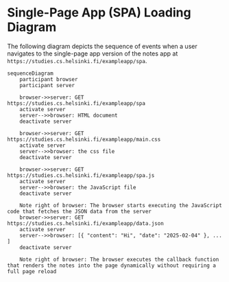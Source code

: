 # Single-Page App (SPA) Loading Diagram

The following diagram depicts the sequence of events when a user navigates to the single-page app version of the notes app at `https://studies.cs.helsinki.fi/exampleapp/spa`.

```mermaid
sequenceDiagram
    participant browser
    participant server

    browser->>server: GET https://studies.cs.helsinki.fi/exampleapp/spa
    activate server
    server-->>browser: HTML document
    deactivate server

    browser->>server: GET https://studies.cs.helsinki.fi/exampleapp/main.css
    activate server
    server-->>browser: the css file
    deactivate server

    browser->>server: GET https://studies.cs.helsinki.fi/exampleapp/spa.js
    activate server
    server-->>browser: the JavaScript file
    deactivate server

    Note right of browser: The browser starts executing the JavaScript code that fetches the JSON data from the server
    browser->>server: GET https://studies.cs.helsinki.fi/exampleapp/data.json
    activate server
    server-->>browser: [{ "content": "Hi", "date": "2025-02-04" }, ... ]
    deactivate server

    Note right of browser: The browser executes the callback function that renders the notes into the page dynamically without requiring a full page reload
```
